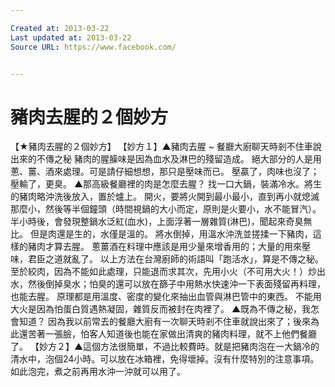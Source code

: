 ```yaml
---

Created at: 2013-03-22
Last updated at: 2013-03-22
Source URL: https://www.facebook.com/


---
```


# 豬肉去腥的２個妙方


【★豬肉去腥的２個妙方】
【妙方１】▲豬肉去腥 ~ 餐廳大廚聊天時剎不住車說出來的不傳之秘
豬肉的腥臊味是因為血水及淋巴的殘留造成。
絕大部分的人是用蔥、薑、酒來處理。可是請仔細想想，那只是壓味而已。
壓贏了，肉味也沒了；壓輸了，更臭。
▲那高級餐廳裡的肉是怎麼去腥？
找一口大鍋，裝滿冷水。將生的豬肉略沖洗後放入，置於爐上。
開火，要將火開到最小最小，直到再小就熄滅那麼小，然後等半個鐘頭（時間視鍋的大小而定，原則是火要小，水不能冒汽）。半小時後，會發現整鍋水泛紅(血水)，上面浮著一層雜質(淋巴)，聞起來奇臭無比。
但是肉還是生的，水僅是溫的。
將水倒掉，用溫水沖洗並搓揉一下豬肉，這樣的豬肉才算去腥。
蔥薑酒在料理中應該是用少量來增香用的；大量的用來壓味，君臣之道就亂了。
以上方法在台灣廚師的術語叫「跑活水」，算是不傳之秘。至於絞肉，因為不能如此處理，只能退而求其次，先用小火（不可用大火！）炒出水，然後倒掉臭水；怕臭的還可以放在篩子中用熱水快速沖一下表面殘留再料理，也能去腥。
原理都是用溫度、密度的變化來抽出血管與淋巴管中的東西。
不能用大火是因為怕蛋白質遇熱凝固，雜質反而被封在肉裡了。
▲既為不傳之秘，我怎會知道？
因為我以前常去的餐廳大廚有一次聊天時剎不住車就說出來了；後來為此還苦著一張臉，怕客人知道後也能在家做出清爽的豬肉料理，就不上他們餐廳了。
【妙方２】▲這個方法很簡單，不過比較費時。就是把豬肉泡在一大鍋冷的清水中，泡個24小時。可以放在冰箱裡，免得壞掉。沒有什麼特別的注意事項。如此泡完，煮之前再用水沖一沖就可以用了。

